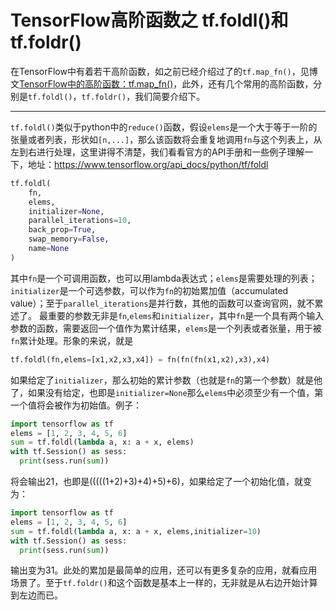 # TensorFlow高阶函数之 tf.foldl()和tf.foldr()

在TensorFlow中有着若干高阶函数，如之前已经介绍过了的`tf.map_fn()`，见博文[TensorFlow中的高阶函数：tf.map_fn()](https://blog.csdn.net/LoseInVain/article/details/78815130)，此外，还有几个常用的高阶函数，分别是`tf.foldl()`，`tf.foldr()`，我们简要介绍下。

*****

`tf.foldl()`类似于python中的`reduce()`函数，假设`elems`是一个大于等于一阶的张量或者列表，形状如`[n,...]`，那么该函数将会重复地调用`fn`与这个列表上，从左到右进行处理，这里讲得不清楚，我们看看官方的API手册和一些例子理解一下，地址：https://www.tensorflow.org/api_docs/python/tf/foldl
```python
tf.foldl(
    fn,
    elems,
    initializer=None,
    parallel_iterations=10,
    back_prop=True,
    swap_memory=False,
    name=None
)
```
其中`fn`是一个可调用函数，也可以用lambda表达式；`elems`是需要处理的列表；`initializer`是一个可选参数，可以作为`fn`的初始累加值（accumulated value）；至于`parallel_iterations`是并行数，其他的函数可以查询官网，就不累述了。
最重要的参数无非是`fn`,`elems`和`initializer`，其中`fn`是一个具有两个输入参数的函数，需要返回一个值作为累计结果，`elems`是一个列表或者张量，用于被`fn`累计处理。形象的来说，就是
```python
tf.foldl(fn,elems=[x1,x2,x3,x4]) = fn(fn(fn(x1,x2),x3),x4)
```
如果给定了`initializer`，那么初始的累计参数（也就是`fn`的第一个参数）就是他了，如果没有给定，也即是`initializer=None`那么`elems`中必须至少有一个值，第一个值将会被作为初始值。例子：
```python
import tensorflow as tf
elems = [1, 2, 3, 4, 5, 6]
sum = tf.foldl(lambda a, x: a + x, elems)
with tf.Session() as sess:
  print(sess.run(sum))
```
将会输出21，也即是(((((1+2)+3)+4)+5)+6)，如果给定了一个初始化值，就变为：
```python
import tensorflow as tf
elems = [1, 2, 3, 4, 5, 6]
sum = tf.foldl(lambda a, x: a + x, elems,initializer=10)
with tf.Session() as sess:
  print(sess.run(sum))
```
输出变为31。此处的累加是最简单的应用，还可以有更多复杂的应用，就看应用场景了。至于`tf.foldr()`和这个函数是基本上一样的，无非就是从右边开始计算到左边而已。










